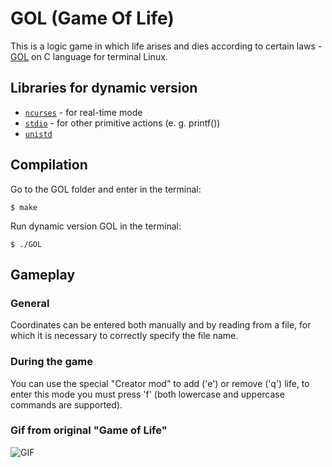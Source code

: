 # GOL (Game Of Life)
This is a logic game in which life arises and dies according to certain laws - [GOL](https://ru.wikipedia.org/wiki/%D0%98%D0%B3%D1%80%D0%B0_%C2%AB%D0%96%D0%B8%D0%B7%D0%BD%D1%8C%C2%BB) on C language for terminal Linux.

## Libraries for dynamic version
- [`ncurses`](https://en.wikipedia.org/wiki/Ncurses) - for real-time mode 
- [`stdio`](https://www.tutorialspoint.com/c_standard_library/stdio_h.htm) - for other primitive actions (e. g. printf())
- [`unistd`](https://en.wikipedia.org/wiki/Unistd.h)

## Compilation
Go to the GOL folder and enter in the terminal:
```
$ make
```
Run dynamic version GOL in the terminal:
```
$ ./GOL
```
## Gameplay
### General
Coordinates can be entered both manually and by reading from a file, for which it is necessary to correctly specify the file name.

### During the game
You can use the special "Creator mod" to add ('e') or remove ('q') life, to enter this mode you must press 'f' (both lowercase and uppercase commands are supported).

### Gif from original "Game of Life"
![GIF]()
